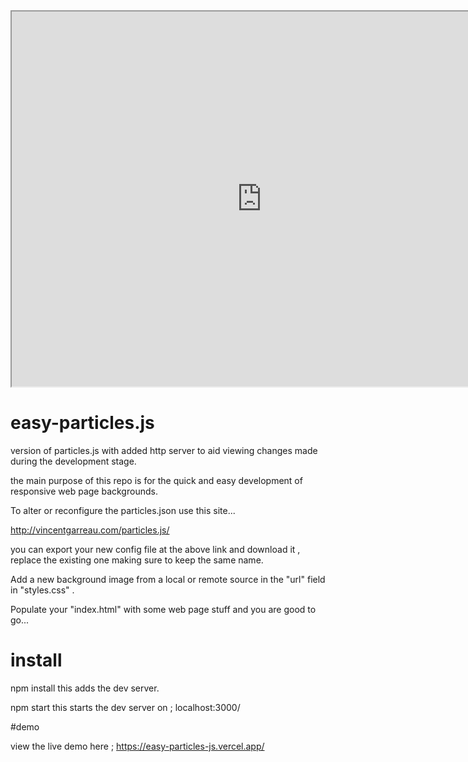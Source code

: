 
<iframe src="https://easy-particles-js.vercel.app/" width="800" height="600"></iframe>

  
    
    
  
  
    
    
    
  




# easy-particles.js


version of particles.js with added http server to aid viewing changes made during the development stage.

the main purpose of this repo is for the quick and easy development of responsive web page backgrounds.

To alter or reconfigure the particles.json use this site...

http://vincentgarreau.com/particles.js/

you can export your new config file at the above link and download it , replace the existing one making sure to keep the same name.

Add a new background image from a local or remote source in the "url" field in "styles.css" .

Populate your "index.html" with some web page stuff and you are good to go...

# install

npm install           this adds the dev server.

npm start             this starts the dev server on ;  localhost:3000/ 

#demo

view the live demo here ; https://easy-particles-js.vercel.app/
